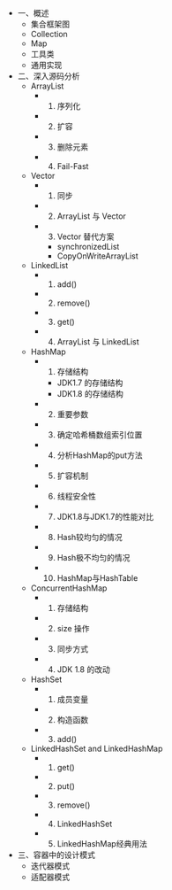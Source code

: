 

- 一、概述
  - 集合框架图
  - Collection
  - Map
  - 工具类
  - 通用实现
- 二、深入源码分析
  - ArrayList
    - 1. 序列化
    - 2. 扩容
    - 3. 删除元素
    - 4. Fail-Fast
  - Vector
    - 1. 同步
    - 2. ArrayList 与 Vector
    - 3. Vector 替代方案
      - synchronizedList
      - CopyOnWriteArrayList
  - LinkedList
    - 1. add()
    - 2. remove()
    - 3. get()
    - 4. ArrayList 与 LinkedList
  - HashMap
    - 1. 存储结构
      - JDK1.7 的存储结构
      - JDK1.8 的存储结构
    - 2. 重要参数
    - 3. 确定哈希桶数组索引位置
    - 4. 分析HashMap的put方法
    - 5. 扩容机制
    - 6. 线程安全性
    - 7. JDK1.8与JDK1.7的性能对比
    - 8. Hash较均匀的情况
    - 9. Hash极不均匀的情况
    - 10. HashMap与HashTable
  - ConcurrentHashMap
    - 1. 存储结构
    - 2. size 操作
    - 3. 同步方式
    - 4. JDK 1.8 的改动
  - HashSet
    - 1. 成员变量
    - 2. 构造函数
    - 3. add()
  - LinkedHashSet and LinkedHashMap
    - 1. get()
    - 2. put()
    - 3. remove()
    - 4. LinkedHashSet
    - 5. LinkedHashMap经典用法
- 三、容器中的设计模式
  - 迭代器模式
  - 适配器模式
